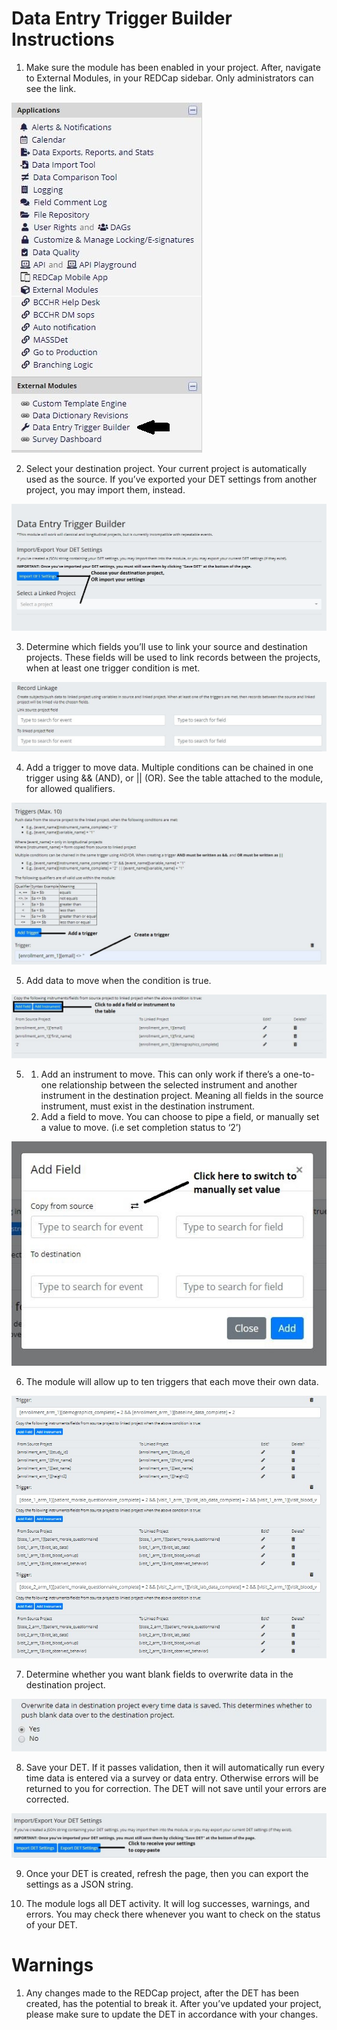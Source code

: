 # Data Entry Trigger Builder Instructions

1. Make sure the module has been enabled in your project. After, navigate to External Modules, in your REDCap sidebar. Only administrators can see the link.

![Step1](https://github.com/BCCHR-IT/data-entry-trigger-builder/blob/master/imgs/step1.jpg)

2. Select your destination project. Your current project is automatically used as the source. If you’ve exported your DET settings from another project, you may import them, instead.

![Step2](https://github.com/BCCHR-IT/data-entry-trigger-builder/blob/master/imgs/step2.jpg)

3. Determine which fields you’ll use to link your source and destination projects. These fields will be used to link records between the projects, when at least one trigger condition is met.

![Step3](https://github.com/BCCHR-IT/data-entry-trigger-builder/blob/master/imgs/step3.jpg)

4. Add a trigger to move data. Multiple conditions can be chained in one trigger using && (AND), or || (OR). See the table attached to the module,  for allowed qualifiers. 

![Step4](https://github.com/BCCHR-IT/data-entry-trigger-builder/blob/master/imgs/step4.jpg)

5. Add data to move when the condition is true.

![Step5](https://github.com/BCCHR-IT/data-entry-trigger-builder/blob/master/imgs/step5.jpg)

5.
    1. Add an instrument to move. This can only work if there’s a one-to-one relationship between the selected instrument and another instrument in the destination project. Meaning all fields in the source instrument, must exist in the destination instrument. 
    2. Add a field to move. You can choose to pipe a field, or manually set a value to move. (i.e set completion status to ‘2’)
    
![Step5b](https://github.com/BCCHR-IT/data-entry-trigger-builder/blob/master/imgs/step5b.jpg)

6. The module will allow up to ten triggers that each move their own data.

![Step6](https://github.com/BCCHR-IT/data-entry-trigger-builder/blob/master/imgs/step6.jpg)

7. Determine whether you want blank fields to overwrite data in the destination project.

![Step7](https://github.com/BCCHR-IT/data-entry-trigger-builder/blob/master/imgs/step7.jpg)

8. Save your DET. If it passes validation, then it will automatically run every time data is entered via a survey or data entry. Otherwise errors will be returned to you for correction. The DET will not save until your errors are corrected.

![Step8](https://github.com/BCCHR-IT/data-entry-trigger-builder/blob/master/imgs/step8.jpg)

9. Once your DET is created, refresh the page, then you can export the settings as a JSON string.

10. The module logs all DET activity. It will log successes, warnings, and errors. You may check there whenever you want to check on the status of your DET.

# Warnings

1. Any changes made to the REDCap project, after the DET has been created, has the potential to break it. After you’ve updated your project, please make sure to update the DET in accordance with your changes.
